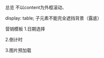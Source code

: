 <!-- 商品上架/编辑页面 -->

<!-- 1. 标题文字 -->

<!-- 2.间隔最后的空白 -->

<!-- 3.编辑状态扫码不更新视图 -->

<!-- 4.规格尺寸未输入和输入状态 -->

<!-- 5.放弃支付关闭订单 -->

<!-- 十月活动 -->
<!-- 1.转盘界面底部地址 -->

<!-- 2.手动压缩图片 -->

<!-- 3.活动支付门店头像 -->

<!-- 4.页面拉起 -->

<!-- 双十一活动 -->
<!-- 1. router里面的判断放在mounted里面（线上确认） -->

<!-- 2.图片压缩 -->


总览
不以content为外框滚动、

display: table;
子元素不能完全遮挡背景（露底）


营销模板
1.日期选择

2.倒计时

3.图片预加载
